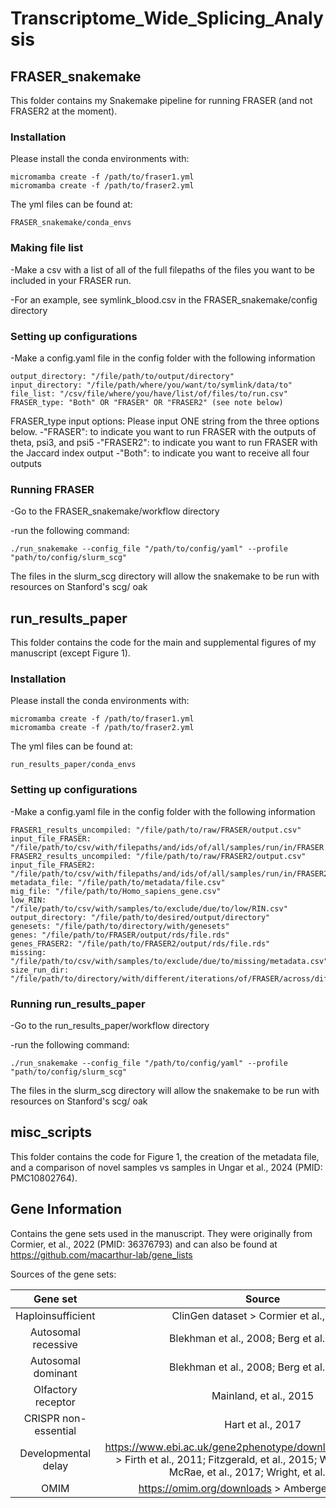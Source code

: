 # Transcriptome_Wide_Splicing_Analysis

## FRASER_snakemake
This folder contains my Snakemake pipeline for running FRASER (and not FRASER2 at the moment).

### Installation
Please install the conda environments with:
```
micromamba create -f /path/to/fraser1.yml
micromamba create -f /path/to/fraser2.yml
```

The yml files can be found at:
```
FRASER_snakemake/conda_envs
```
### Making file list
-Make a csv with a list of all of the full filepaths of the files you want to be included in your FRASER run. 

-For an example, see symlink_blood.csv in the FRASER_snakemake/config directory

### Setting up configurations
-Make a config.yaml file in the config folder with the following information
```
output_directory: "/file/path/to/output/directory"
input_directory: "/file/path/where/you/want/to/symlink/data/to"
file_list: "/csv/file/where/you/have/list/of/files/to/run.csv"
FRASER_type: "Both" OR "FRASER" OR "FRASER2" (see note below)
```
FRASER_type input options:
Please input ONE string from the three options below.
-"FRASER": to indicate you want to run FRASER with the outputs of theta, psi3, and psi5
-"FRASER2": to indicate you want to run FRASER with the Jaccard index output
-"Both": to indicate you want to receive all four outputs

### Running FRASER
-Go to the FRASER_snakemake/workflow directory

-run the following command:
```
./run_snakemake --config_file "/path/to/config/yaml" --profile "path/to/config/slurm_scg"
```

The files in the slurm_scg directory will allow the snakemake to be run with resources on Stanford's scg/ oak

## run_results_paper
This folder contains the code for the main and supplemental figures of my manuscript (except Figure 1). 

### Installation
Please install the conda environments with:
```
micromamba create -f /path/to/fraser1.yml
micromamba create -f /path/to/fraser2.yml
```

The yml files can be found at:
```
run_results_paper/conda_envs
```

### Setting up configurations
-Make a config.yaml file in the config folder with the following information
```
FRASER1_results_uncompiled: "/file/path/to/raw/FRASER/output.csv"
input_file_FRASER: "/file/path/to/csv/with/filepaths/and/ids/of/all/samples/run/in/FRASER.csv"
FRASER2_results_uncompiled: "/file/path/to/raw/FRASER2/output.csv"
input_file_FRASER2: "/file/path/to/csv/with/filepaths/and/ids/of/all/samples/run/in/FRASER2.csv"
metadata_file: "/file/path/to/metadata/file.csv"
mig_file: "/file/path/to/Homo_sapiens_gene.csv"
low_RIN: "/file/path/to/csv/with/samples/to/exclude/due/to/low/RIN.csv"
output_directory: "/file/path/to/desired/output/directory"
genesets: "/file/path/to/directory/with/genesets"
genes: "/file/path/to/FRASER/output/rds/file.rds"
genes_FRASER2: "/file/path/to/FRASER2/output/rds/file.rds"
missing: "/file/path/to/csv/with/samples/to/exclude/due/to/missing/metadata.csv"
size_run_dir: "/file/path/to/directory/with/different/iterations/of/FRASER/across/different/run/sizes"
```

### Running run_results_paper
-Go to the run_results_paper/workflow directory

-run the following command:
```
./run_snakemake --config_file "/path/to/config/yaml" --profile "path/to/config/slurm_scg"
```

The files in the slurm_scg directory will allow the snakemake to be run with resources on Stanford's scg/ oak

## misc_scripts
This folder contains the code for Figure 1, the creation of the metadata file, and a comparison of novel samples vs samples in Ungar et al., 2024 (PMID: PMC10802764).

## Gene Information
Contains the gene sets used in the manuscript. They were originally from Cormier, et al., 2022 (PMID: 36376793) and can also be found at https://github.com/macarthur-lab/gene_lists

Sources of the gene sets:

| Gene set | Source | Filename | 
| :---: | :---: | :---: |
| Haploinsufficient | ClinGen dataset > Cormier et al., 2021 | haploinsufficient.tsv | 
| Autosomal recessive | Blekhman et al., 2008; Berg et al., 2013 | autosomal_recessive.tsv | 
| Autosomal dominant | Blekhman et al., 2008; Berg et al., 2013 | autosomal_dominant.tsv | 
| Olfactory receptor | Mainland, et al., 2015 | olfactory_receptors.tsv | 
| CRISPR non-essential | Hart et al., 2017 | CRISPR_nonessential_genes.tsv | 
| Developmental delay | https://www.ebi.ac.uk/gene2phenotype/downloads/DDG2P.csv.gz > Firth et al., 2011;  Fitzgerald, et al., 2015; Wright et al., 2015; McRae, et al., 2017; Wright, et al., 2018 | developmental_delay_genes.csv | 
| OMIM | https://omim.org/downloads > Amberger et al., 2019 | OMIM_genes.tsv |

